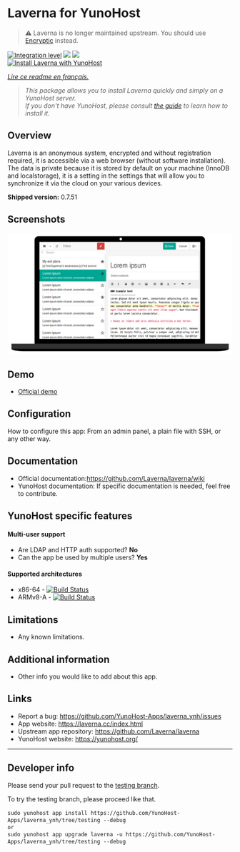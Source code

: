 # Laverna for YunoHost

> :warning: Laverna is no longer maintained upstream. You should use [Encryptic](https://github.com/YunoHost-Apps/encryptic_ynh) instead.

[![Integration level](https://dash.yunohost.org/integration/laverna.svg)](https://dash.yunohost.org/appci/app/laverna) ![](https://ci-apps.yunohost.org/ci/badges/laverna.status.svg) ![](https://ci-apps.yunohost.org/ci/badges/laverna.maintain.svg)  
[![Install Laverna with YunoHost](https://install-app.yunohost.org/install-with-yunohost.svg)](https://install-app.yunohost.org/?app=laverna)

*[Lire ce readme en français.](./README_fr.md)*

> *This package allows you to install Laverna quickly and simply on a YunoHost server.  
If you don't have YunoHost, please consult [the guide](https://yunohost.org/#/install) to learn how to install it.*

## Overview
Laverna is an anonymous system, encrypted and without registration required, it is accessible via a web browser (without software installation).
The data is private because it is stored by default on your machine (InnoDB and localstorage), it is a setting in the settings that will allow you to synchronize it via the cloud on your various devices.

**Shipped version:** 0.7.51

## Screenshots

![](sources/laverna.png)

## Demo

* [Official demo](https://laverna.cc/app/)

## Configuration

How to configure this app: From an admin panel, a plain file with SSH, or any other way.

## Documentation

 * Official documentation:https://github.com/Laverna/laverna/wiki
 * YunoHost documentation: If specific documentation is needed, feel free to contribute.

## YunoHost specific features

#### Multi-user support

 * Are LDAP and HTTP auth supported? **No**
 * Can the app be used by multiple users? **Yes**

#### Supported architectures

* x86-64 - [![Build Status](https://ci-apps.yunohost.org/ci/logs/laverna%20%28Apps%29.svg)](https://ci-apps.yunohost.org/ci/apps/laverna/)
* ARMv8-A - [![Build Status](https://ci-apps-arm.yunohost.org/ci/logs/laverna%20%28Apps%29.svg)](https://ci-apps-arm.yunohost.org/ci/apps/laverna/)

## Limitations

* Any known limitations.

## Additional information

* Other info you would like to add about this app.

## Links

 * Report a bug: https://github.com/YunoHost-Apps/laverna_ynh/issues
 * App website: https://laverna.cc/index.html
 * Upstream app repository: https://github.com/Laverna/laverna
 * YunoHost website: https://yunohost.org/

---

## Developer info

Please send your pull request to the [testing branch](https://github.com/YunoHost-Apps/laverna_ynh/tree/testing).

To try the testing branch, please proceed like that.
```
sudo yunohost app install https://github.com/YunoHost-Apps/laverna_ynh/tree/testing --debug
or
sudo yunohost app upgrade laverna -u https://github.com/YunoHost-Apps/laverna_ynh/tree/testing --debug
```
